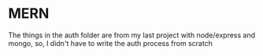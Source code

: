 # MERN
The things in the auth folder are from my last project with node/express and mongo, so, I didn't have to write the auth process from scratch
